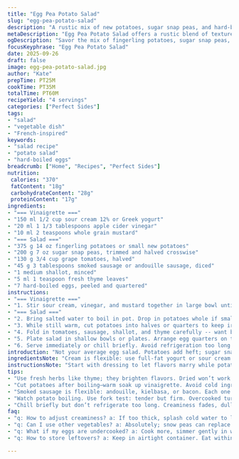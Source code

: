 ```yaml
---
title: "Egg Pea Potato Salad"
slug: "egg-pea-potato-salad"
description: "A rustic mix of new potatoes, sugar snap peas, and hard-boiled eggs tossed in a creamy cider vinegar dressing with smoky paprika sausage and fresh herbs. Crunch from fresh peas meets tender potatoes; eggs add richness. Quick poach for snap peas; using fingerling potatoes for texture. Cream base allows tang and mustard bite, balanced by sweet cherry tomatoes. Simple, flavorful, adaptable with chorizo or smoked sausage swap, and thyme in place of estragon. Cool ingredients properly to avoid white sauce breaking. Bright colors and varied textures. Easy plating with halved eggs on top."
metaDescription: "Egg Pea Potato Salad offers a rustic blend of textures and flavors, featuring potatoes, eggs, and peas in a creamy cider dressing."
ogDescription: "Savor the mix of fingerling potatoes, sugar snap peas, and rich eggs in this Egg Pea Potato Salad. Perfect for lunch or a light dinner."
focusKeyphrase: "Egg Pea Potato Salad"
date: 2025-09-26
draft: false
image: egg-pea-potato-salad.jpg
author: "Kate"
prepTime: PT25M
cookTime: PT35M
totalTime: PT60M
recipeYield: "4 servings"
categories: ["Perfect Sides"]
tags:
- "salad"
- "vegetable dish"
- "French-inspired"
keywords:
- "salad recipe"
- "potato salad"
- "hard-boiled eggs"
breadcrumb: ["Home", "Recipes", "Perfect Sides"]
nutrition: 
 calories: "370"
 fatContent: "18g"
 carbohydrateContent: "28g"
 proteinContent: "17g"
ingredients:
- "=== Vinaigrette ==="
- "150 ml 1/2 cup sour cream 12% or Greek yogurt"
- "20 ml 1 1/3 tablespoons apple cider vinegar"
- "10 ml 2 teaspoons whole grain mustard"
- "=== Salad ==="
- "375 g 14 oz fingerling potatoes or small new potatoes"
- "200 g 7 oz sugar snap peas, trimmed and halved crosswise"
- "130 g 3/4 cup grape tomatoes, halved"
- "45 g 3 tablespoons smoked sausage or andouille sausage, diced"
- "1 medium shallot, minced"
- "5 ml 1 teaspoon fresh thyme leaves"
- "7 hard-boiled eggs, peeled and quartered"
instructions:
- "=== Vinaigrette ==="
- "1. Stir sour cream, vinegar, and mustard together in large bowl until smooth. Season with salt and freshly ground pepper. The creaminess must be stable — don’t overdo vinegar or sauce breaks."
- "=== Salad ==="
- "2. Bring salted water to boil in pot. Drop in potatoes whole if small or halved if bigger. Cook until potatoes can be pierced easily but still hold shape – about 30 minutes; test by stabbing with paring knife. Add snap peas last 3 minutes so they stay crisp and bright green. Drain immediately; rinse under cold water until cool to stop cooking and keep peas snappy."
- "3. While still warm, cut potatoes into halves or quarters to keep irregular chunks. Toss gently with vinaigrette, coating but not mashing. Warm potatoes absorb flavor better; cold dressing first may harden cream."
- "4. Fold in tomatoes, sausage, shallot, and thyme carefully -- want bursts of acidity and smoky fat balanced by herbs. Adjust salt and pepper. If sauce too thick, a splash cold water or vinegar to loosen gently."
- "5. Plate salad in shallow bowls or plates. Arrange egg quarters on top with cut side up, so yolks contrast with colors below. Don’t stir eggs in — keeps texture distinct."
- "6. Serve immediately or chill briefly. Avoid refrigeration too long or cream firms and salad dulls. Bring to cool room temp before serving if chilled."
introduction: "Not your average egg salad. Potatoes add heft; sugar snap peas snap loud under teeth. Cream with cider vinegar makes bite but stays soft, no curdling if you watch your acid levels. Smoky sausage spices up textures — swap for kielbasa or omit for veggie version. Fresh thyme here pulls all the layers together, lending a rustic feel. Don’t blitz the potatoes — you want chunky, not mashed. Eggs halved to keep yolk intact, a vibrant pop on plate. Use fingerling or baby potatoes for thin skin and earthy taste, easy to toss without peeling. Quick boil method means peas stay crisp, not floppy. This one’s a weekday lunch or light dinner, no fuss, just go deep on flavor profiles, balance acidity with cream, and rely on textures to captivate. Time it well — potatoes that are exactly fork-tender, peas that still grit between your teeth, eggs cooked just right with firm whites but creamy yolks."
ingredientsNote: "Cream is flexible: use full-fat yogurt or sour cream around 12–15%. Avoid 35% cream here unless you want runny dressing. Vinegar choice crucial for acidity balance — cider vinegar adds mild fruitiness versus sharper white vinegar. Whole grain mustard chosen for texture and mild heat; Dijon works but changes profile. Potatoes: fingerlings preferred for skin-on experience, less peeling, firmer flesh. You can swap sugar snap peas with snow peas, trimmed similarly, but they cook faster — watch timing. Smoked sausage can be andouille, kielbasa, or even a lightly cooked bacon lardons; all add smoky fat. If no fresh thyme, tarragon or flat-leaf parsley for herbal brightness."
instructionsNote: "Start with dressing to let flavors marry while potatoes cook — creamy base tastes flat unmixed. Salt water in pot important for flavor infusion. Don’t overboil potatoes: piercing test is best; soft but not falling apart. Peas added last to maintain bite and vibrant green color. Immediate ice-water bath or cold rinse crucial stop heat; avoids overcooking and mushy texture. Warm potatoes absorb dressing better than cold — helps to integrate flavors. Gently fold ingredients to keep textures distinct; no mashing. Eggs quartered, not sliced, preserve yolk integrity for visual and textural contrast. Season final salad, taste for vinegar and salt - cream dulls acid a bit so adjust. Chill briefly if desired, but serve near room temp for full creaminess. Dressing thick? Thin sparingly with water, not extra vinegar—too acidic breaks emulsion. Plate with eggs on top for presentation and textural interest."
tips:
- "Use fresh herbs like thyme; they brighten flavors. Dried won’t work as well. If no thyme, tarragon could work."
- "Cut potatoes after boiling—warm soak up vinaigrette. Avoid cold ingredients first. Delicious flavor infusion."
- "Smoked sausage is flexible: andouille, kielbasa, or bacon. Each one brings unique taste. Choose based on preference."
- "Watch potato boiling. Use fork test: tender but firm. Overcooked turns mushy—don’t let that happen."
- "Chill briefly but don’t refrigerate too long. Creaminess fades, dull texture results. Room temp for best serving."
faq:
- "q: How to adjust creaminess? a: If too thick, splash cold water to loosen. Don’t add vinegar; won’t work."
- "q: Can I use other vegetables? a: Absolutely; snow peas can replace sugar snaps. Just adjust cooking time."
- "q: What if my eggs are undercooked? a: Cook more, simmer gently in water for proper doneness. Firm whites, creamy yolks desired."
- "q: How to store leftovers? a: Keep in airtight container. Eat within a couple days. Texture may change, but still tasty."

---
```

